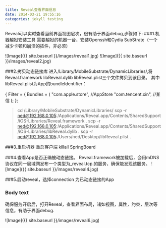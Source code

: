 ```yaml
---
title: Reveal查看界面信息
date: 2014-03-21 19:55:16
categories: jekyll testing
---
```


Reveal可以实时查看当前界面视图层次，很有助于界面debug,步骤如下:
###1.机器越狱安装工具
需要越狱的机器一台，安装Openssh和Cydia SubStrate（一个减少卡顿和崩溃的插件，非必须）

![Image]({{ site.baseurl }}/images/reveal1.jpg)
![Image]({{ site.baseurl }}/images/reveal2.jpg)

###2.拷贝动态链接库
进入/Library/MobileSubstrate/DynamicLibraries/,将Reveal.framework libReveal.dylib libReveal.plist三个文件拷贝到该目录。
其中libReveal.plist为App的bundleIdentifier：

{
	Filter = {
		Bundles = (
			"com.apple.store",	//AppStore
			"com.tencent.xin",	//某信
		);
	};

>cd /Library/MobileSubstrate/DynamicLibraries/
>scp -r ned@192.168.0.105:/Applications/Reveal.app/Contents/SharedSupport/iOS-Libraries/Reveal.framework .
>scp -r ned@192.168.0.105:/Applications/Reveal.app/Contents/SharedSupport/iOS-Libraries/libReveal.dylib .
>scp -r ned@192.168.0.105:/Users/ned/Desktop/libReveal.plist .

###3.重启机器 重启客户端
killall SpringBoard

###4.查看App是否正确被动态链接。
Reveal.framework被加载后，会用mDNS协议在同一局域网发布一个类型为_reveal.tcp.的服务，确保能发现该服务。
![Image]({{ site.baseurl }}/images/reveal4.jpg)

###5.启动reveal，选择connection 为已动态链接的App

### Body text
确保服务开启后，打开Reveal，查看界面布局，诸如视图，属性，约束，层次等信息，有助于界面debug.

![Image]({{ site.baseurl }}/images/reveal6.jpg)

